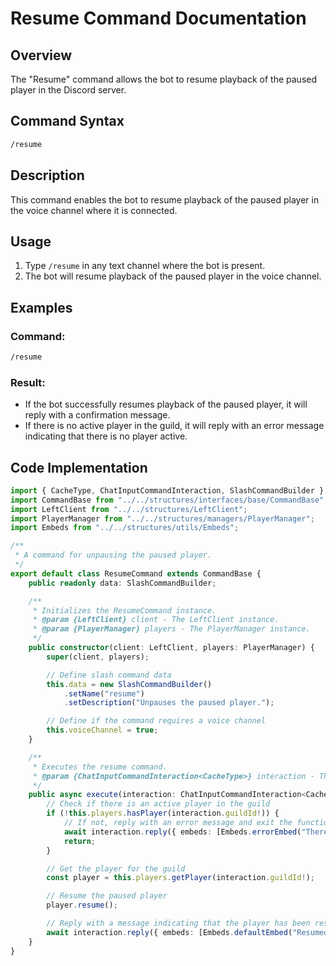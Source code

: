 # Resume Command Documentation

## Overview

The "Resume" command allows the bot to resume playback of the paused player in the Discord server.

## Command Syntax

```bash
/resume
```
## Description

This command enables the bot to resume playback of the paused player in the voice channel where it is connected.

## Usage

1. Type `/resume` in any text channel where the bot is present.
2. The bot will resume playback of the paused player in the voice channel.

## Examples

### Command:

```bash
/resume
```

### Result:

- If the bot successfully resumes playback of the paused player, it will reply with a confirmation message.
- If there is no active player in the guild, it will reply with an error message indicating that there is no player active.

## Code Implementation

```typescript
import { CacheType, ChatInputCommandInteraction, SlashCommandBuilder } from "discord.js";
import CommandBase from "../../structures/interfaces/base/CommandBase";
import LeftClient from "../../structures/LeftClient";
import PlayerManager from "../../structures/managers/PlayerManager";
import Embeds from "../../structures/utils/Embeds";

/**
 * A command for unpausing the paused player.
 */
export default class ResumeCommand extends CommandBase {
    public readonly data: SlashCommandBuilder;

    /**
     * Initializes the ResumeCommand instance.
     * @param {LeftClient} client - The LeftClient instance.
     * @param {PlayerManager} players - The PlayerManager instance.
     */
    public constructor(client: LeftClient, players: PlayerManager) {
        super(client, players);

        // Define slash command data
        this.data = new SlashCommandBuilder()
            .setName("resume")
            .setDescription("Unpauses the paused player.");

        // Define if the command requires a voice channel
        this.voiceChannel = true;
    }

    /**
     * Executes the resume command.
     * @param {ChatInputCommandInteraction<CacheType>} interaction - The interaction object.
     */
    public async execute(interaction: ChatInputCommandInteraction<CacheType>): Promise<void> {
        // Check if there is an active player in the guild
        if (!this.players.hasPlayer(interaction.guildId!)) {
            // If not, reply with an error message and exit the function
            await interaction.reply({ embeds: [Embeds.errorEmbed("There is no player anyway.")] });
            return;
        }

        // Get the player for the guild
        const player = this.players.getPlayer(interaction.guildId!);

        // Resume the paused player
        player.resume();

        // Reply with a message indicating that the player has been resumed
        await interaction.reply({ embeds: [Embeds.defaultEmbed("Resumed.")] });
    }
}
